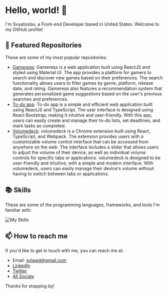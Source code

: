 # Hello, world! 👋

I'm Svyatoslav, a Front-end Developer based in United States. Welcome to my GitHub profile!

## 🌟 Featured Repositories

These are some of my most popular repositories:

- [Gamereqs](https://github.com/kitaiv/gamereqs): Gamereqs is a web application built using ReactJS and styled using Material UI. The app provides a platform for gamers to search and discover new games based on their preferences. The search functionality allows users to filter games by genre, platform, release date, and rating. Gamereqs also features a recommendation system that generates personalized game suggestions based on the user's previous searches and preferences.
- [To-do app](https://github.com/kitaiv/todo-app): To-do app is a simple and efficient web application built using ReactJS and TypeScript. The user interface is designed using React Bootstrap, making it intuitive and user-friendly. With this app, users can easily create and manage their to-do lists, set deadlines, and mark tasks as completed. 
- [Volumedeck](https://github.com/kitaiv/volumedeck): volumedeck is a Chrome extension built using React, TypeScript, and Webpack. The extension provides users with a customizable volume control interface that can be accessed from anywhere on the web. The interface includes a slider that allows users to adjust the volume of their device, as well as individual volume controls for specific tabs or applications. volumedeck is designed to be user-friendly and intuitive, with a simple and modern interface. With volumedeck, users can easily manage their device's volume without having to switch between tabs or applications.

## 📚 Skills

These are some of the programming languages, frameworks, and tools I'm familiar with:

![My Skills](https://skillicons.dev/icons?i=js,typescript,html,css,react,graphql,git,materialui,tailwind,bootstrap) 

## 📫 How to reach me

If you'd like to get in touch with me, you can reach me at:

- Email: svlawd@gmail.com
- [LinkedIn](https://www.linkedin.com/in/svyatoslavkurka/)
- [Twitter](https://twitter.com/svyatos_dev)
- [All Socials](bio.link/sviatosl0o)

Thanks for stopping by!
